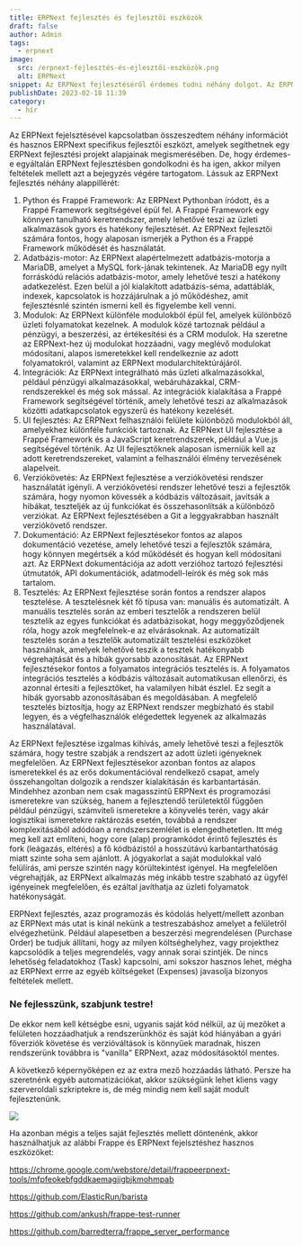 ```yaml
---
title: ERPNext fejlesztés és fejlesztői eszközök
draft: false
author: Admin
tags:
  - erpnext
image:
  src: /erpnext-fejlesztés-és-ejlesztői-eszközök.png
  alt: ERPNext
snippet: Az ERPNext fejlesztéséről érdemes tudni néhány dolgot. Az ERPNext könnyen testre szabható és bővíthető, így a felhasználók személyre szabhatják a rendszert a vállalkozásuk egyedi igényei szerint.
publishDate: 2023-02-18 11:39
category:
  - hír
---
```


Az ERPNext fejelsztésével kapcsolatban összeszedtem néhány információt és hasznos ERPNext specifikus fejlesztői eszközt, amelyek segíthetnek egy ERPNext fejlesztési projekt alapjainak megismerésében. De, hogy érdemes-e egyáltalán ERPNext fejlesztésben gondolkodni és ha igen, akkor milyen feltételek mellett azt a bejegyzés végére tartogatom. Lássuk az ERPNext fejlesztés néhány alappillérét:

1. Python és Frappé Framework: Az ERPNext Pythonban íródott, és a Frappé Framework segítségével épül fel. A Frappé Framework egy könnyen tanulható keretrendszer, amely lehetővé teszi az üzleti alkalmazások gyors és hatékony fejlesztését. Az ERPNext fejlesztői számára fontos, hogy alaposan ismerjék a Python és a Frappé Framework működését és használatát.
1. Adatbázis-motor: Az ERPNext alapértelmezett adatbázis-motorja a MariaDB, amelyet a MySQL fork-jának tekintenek. Az MariaDB egy nyílt forráskódú relációs adatbázis-motor, amely lehetővé teszi a hatékony adatkezelést. Ezen belül a jól kialakított adatbázis-séma, adattáblák, indexek, kapcsolatok is hozzájárulnak a jó működéshez, amit fejlesztésnlé szintén ismerni kell és figyelembe kell venni.
1. Modulok: Az ERPNext különféle modulokból épül fel, amelyek különböző üzleti folyamatokat kezelnek. A modulok közé tartoznak például a pénzügyi, a beszerzési, az értékesítési és a CRM modulok. Ha szeretne az ERPNext-hez új modulokat hozzáadni, vagy meglévő modulokat módosítani, alapos ismeretekkel kell rendelkeznie az adott folyamatokról, valamint az ERPNext modularchitektúrájáról.
1. Integrációk: Az ERPNext integrálható más üzleti alkalmazásokkal, például pénzügyi alkalmazásokkal, webáruházakkal, CRM-rendszerekkel és még sok mással. Az integrációk kialakítása a Frappé Framework segítségével történik, amely lehetővé teszi az alkalmazások közötti adatkapcsolatok egyszerű és hatékony kezelését.
1. UI fejlesztés: Az ERPNext felhasználói felülete különböző modulokból áll, amelyekhez különféle funkciók tartoznak. Az ERPNext UI fejlesztése a Frappé Framework és a JavaScript keretrendszerek, például a Vue.js segítségével történik. Az UI fejlesztőknek alaposan ismerniük kell az adott keretrendszereket, valamint a felhasználói élmény tervezésének alapelveit.
1. Verziókövetés: Az ERPNext fejlesztése a verziókövetési rendszer használatát igényli. A verziókövetési rendszer lehetővé teszi a fejlesztők számára, hogy nyomon kövessék a kódbázis változásait, javítsák a hibákat, teszteljék az új funkciókat és összehasonlítsák a különböző verziókat. Az ERPNext fejlesztésében a Git a leggyakrabban használt verziókövető rendszer.
1. Dokumentáció: Az ERPNext fejlesztésekor fontos az alapos dokumentáció vezetése, amely lehetővé teszi a fejlesztők számára, hogy könnyen megértsék a kód működését és hogyan kell módosítani azt. Az ERPNext dokumentációja az adott verzióhoz tartozó fejlesztési útmutatók, API dokumentációk, adatmodell-leírók és még sok más tartalom.
1. Tesztelés: Az ERPNext fejlesztése során fontos a rendszer alapos tesztelése. A tesztelésnek két fő típusa van: manuális és automatizált. A manuális tesztelés során az emberi tesztelők a rendszeren belül tesztelik az egyes funkciókat és adatbázisokat, hogy meggyőződjenek róla, hogy azok megfelelnek-e az elvárásoknak. Az automatizált tesztelés során a tesztelők automatizált tesztelési eszközöket használnak, amelyek lehetővé teszik a tesztek hatékonyabb végrehajtását és a hibák gyorsabb azonosítását. Az ERPNext fejlesztésekor fontos a folyamatos integrációs tesztelés is. A folyamatos integrációs tesztelés a kódbázis változásait automatikusan ellenőrzi, és azonnal értesíti a fejlesztőket, ha valamilyen hibát észlel. Ez segít a hibák gyorsabb azonosításában és megoldásában. A megfelelő tesztelés biztosítja, hogy az ERPNext rendszer megbízható és stabil legyen, és a végfelhasználók elégedettek legyenek az alkalmazás használatával.

Az ERPNext fejlesztése izgalmas kihívás, amely lehetővé teszi a fejlesztők számára, hogy testre szabják a rendszert az adott üzleti igényeknek megfelelően. Az ERPNext fejlesztésekor azonban fontos az alapos ismeretekkel és az erős dokumentációval rendelkező csapat, amely összehangoltan dolgozik a rendszer kialakításán és karbantartásán. Mindehhez azonban nem csak magasszintű ERPNext és programozási ismeretekre van szükség, hanem a fejlesztendő területektől függően például pénzügyi, számviteli ismeretekre a könyvelés terén, vagy akár logisztikai ismeretekre raktározás esetén, továbbá a rendszer komplexitásából adódóan a rendszerszemlélet is elengedhetetlen. Itt még meg kell azt említeni, hogy core (alap) programkódot érintő fejlesztés és fork (leágazás, eltérés) a fő kódbázistól a hosszútávú karbantarthatóság miatt szinte soha sem ajánlott. A jógyakorlat a saját modulokkal való felülírás, ami persze szintén nagy körültekintést igényel. Ha megfelelően végrehajtják, az ERPNext alkalmazás még inkább testre szabható az ügyfél igényeinek megfelelően, és ezáltal javíthatja az üzleti folyamatok hatékonyságát.

ERPNext fejlesztés, azaz programozás és kódolás helyett/mellett azonban az ERPNext más utat is kínál nekünk a testreszabáshoz amelyet a felületről elvégezhetünk. Például alapesetben a beszerzési megrendelésen (Purchase Order) be tudjuk állítani, hogy az milyen költséghelyhez, vagy projekthez kapcsolódik a teljes megrendelés, vagy annak sorai szintjék. De nincs lehetőség feladatokhoz (Task) kapcsolni, ami sokszor hasznos lehet, mégha az ERPNext errre az egyéb költségeket (Expenses) javasolja bizonyos feltételek mellett.

### Ne fejlesszünk, szabjunk testre!

De ekkor nem kell kétségbe esni, ugyanis saját kód nélkül, az új mezőket a felületen hozzáadhatjuk a rendszerünkhöz és saját kód hiányában a gyári főverziók követése és verzióváltások is könnyűek maradnak, hiszen rendszerünk továbbra is "vanilla" ERPNext, azaz módosításoktól mentes.</p>

A következő képernyőképen ez az extra mező hozzáadás látható. Persze ha szeretnénk egyéb automatizációkat, akkor szükségünk lehet kliens vagy szerveroldali szkriptekre is, de még mindig nem kell saját modult fejlesztenünk.

<img src="/images/files/5cYQcrj.png">

Ha azonban mégis a teljes saját fejlesztés mellett döntenénk, akkor használhatjuk az alábbi Frappe és ERPNext fejelsztéshez hasznos eszközöket:

<a href="https://chrome.google.com/webstore/detail/frappeerpnext-tools/mfpfeokebfgddkaemagjigbjkmohmpab" rel="noopener noreferrer">https://chrome.google.com/webstore/detail/frappeerpnext-tools/mfpfeokebfgddkaemagjigbjkmohmpab</a></p><p><a href="https://github.com/ElasticRun/barista" rel="noopener noreferrer">https://github.com/ElasticRun/barista</a></p><p><a href="https://github.com/ankush/frappe-test-runner" rel="noopener noreferrer">https://github.com/ankush/frappe-test-runner</a></p><p><a href="https://github.com/barredterra/frappe_server_performance" rel="noopener noreferrer">https://github.com/barredterra/frappe_server_performance</a></p>
